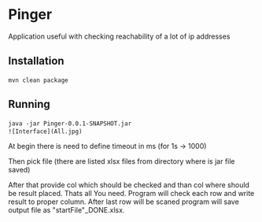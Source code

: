 
# Pinger
Application useful with checking reachability of a lot of ip addresses
## Installation

    mvn clean package
## Running
    java -jar Pinger-0.0.1-SNAPSHOT.jar
    ![Interface](All.jpg)

At begin there is need to define timeout in ms (for 1s -> 1000)

Then pick file (there are listed xlsx files from directory where is jar file saved)

After that provide col which should be checked and than col where should be result placed.
Thats all You need. Program will check each row and write result to proper column. After last row will be scaned program will save output file as "startFile"_DONE.xlsx.  

